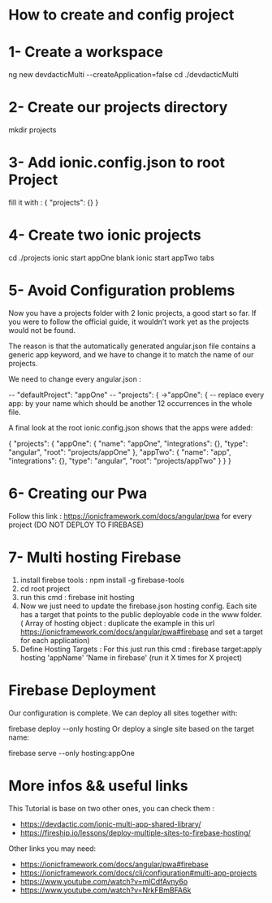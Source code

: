 # How to create and config project

# 1- Create a workspace

ng new devdacticMulti --createApplication=false
cd ./devdacticMulti
 
# 2- Create our projects directory

mkdir projects

# 3- Add ionic.config.json to root Project

 fill it with : 
  {
  "projects": {}
  } 

# 4- Create two ionic projects

cd ./projects
ionic start appOne blank
ionic start appTwo tabs

# 5- Avoid Configuration problems 

Now you have a projects folder with 2 Ionic projects, a good start so far. If you were to follow the official guide, it wouldn’t work yet as the projects would not be found.

The reason is that the automatically generated angular.json file contains a generic app keyword, and we have to change it to match the name of our projects.

We need to change every angular.json :

  -- "defaultProject": "appOne"
  -- "projects": {  ->"appOne": {
  -- replace every app: by your name  which should be another 12 occurrences in the whole file.

  A final look at the root ionic.config.json shows that the apps were added:

{
  "projects": {
    "appOne": {
      "name": "appOne",
      "integrations": {},
      "type": "angular",
      "root": "projects/appOne"
    },
    "appTwo": {
      "name": "app",
      "integrations": {},
      "type": "angular",
      "root": "projects/appTwo"
    }
  }
}

# 6- Creating our Pwa 
Follow this link : https://ionicframework.com/docs/angular/pwa for every project (DO NOT DEPLOY TO FIREBASE)

# 7- Multi hosting Firebase

 1. install firebse tools : npm install -g firebase-tools
 2. cd root project
 3. run this cmd : firebase init hosting
 4. Now we just need to update the firebase.json hosting config. Each site has a target that points to the public deployable code in the www folder. ( Array of hosting object : duplicate the example in this url https://ionicframework.com/docs/angular/pwa#firebase and set a target for each application)
 5. Define Hosting Targets : 
 For this just run this cmd : firebase target:apply hosting 'appName' 'Name in firebase' (run it X times for X project)

# Firebase Deployment

Our configuration is complete. We can deploy all sites together with:

firebase deploy --only hosting
Or deploy a single site based on the target name:

firebase serve --only hosting:appOne

# More infos && useful links

This Tutorial is base on two other ones, you can check them :

- https://devdactic.com/ionic-multi-app-shared-library/
- https://fireship.io/lessons/deploy-multiple-sites-to-firebase-hosting/

Other links you may need:
- https://ionicframework.com/docs/angular/pwa#firebase
- https://ionicframework.com/docs/cli/configuration#multi-app-projects
- https://www.youtube.com/watch?v=mlCdfAvny6o
- https://www.youtube.com/watch?v=NrkFBmBFA6k




